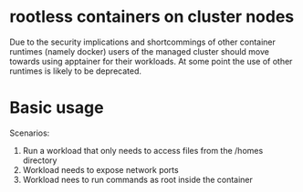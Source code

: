 # rootless containers on cluster nodes

Due to the security implications and shortcommings of other container runtimes (namely docker) users of the managed cluster should move towards using apptainer for their workloads.
At some point the use of other runtimes is likely to be deprecated.

# Basic usage

Scenarios:
1. Run a workload that only needs to access files from the /homes directory
2. Workload needs to expose network ports
3. Workload nees to run commands as root inside the container
